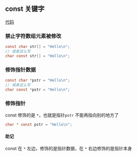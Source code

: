 ## const 关键字

[代码](../../c_from_hello_code/36_const/main.c)

### 禁止字符数组元素被修改
```c
const char str[] = "Hello\n";
// 或者这么写
char const str[] = "Hello\n";
```

### 修饰指针数据
```c
const char *pstr = "Hello\n";
// 或者这么写
char const *pstr = "Hello\n";
```

### 修饰指针
const 修饰的是 `*`，也就是指针`pstr` 不能再指向别的地方了
```c
char * const pstr = "Hello\n";
```

#### 助记

const 在 `*` 左边，修饰的是指针数据，在 `*` 右边修饰的是指针本身